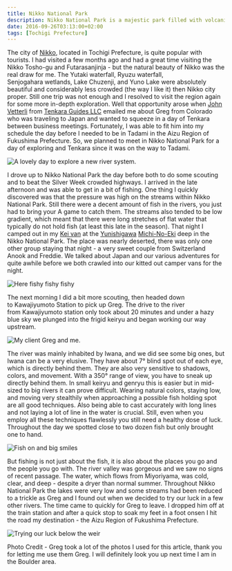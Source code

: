 ```yaml
---
title: Nikko National Park
description: Nikko National Park is a majestic park filled with volcanic mountains, waterfalls, lakes, and streams. A wonderful spot for tenkara fly fishing...
date: 2016-09-26T03:13:00+02:00
tags: [Tochigi Prefecture]
---
```

<div class="text-lg mt-2">
<p class="mb-2">The city of <a href="https://www.fallfishtenkara.com/nikko/" target="_blank" rel="noopener noreferrer" class="text-red-500 hover:bg-red-500 hover:text-white">Nikko</a>, located in Tochigi Prefecture, is quite popular with tourists. I had visited a few months ago and had a great time visiting the Nikko Tosho-gu and Futarasanjinja - but the natural beauty of Nikko was the real draw for me. The Yutaki waterfall, Ryuzu waterfall, Senjogahara wetlands, Lake Chuzenji, and Yuno Lake were absolutely beautiful and considerably less crowded (the way I like it) then Nikko city proper. Still one trip was not enough and I resolved to visit the region again for some more in-depth exploration. Well that opportunity arose when <a href="https://tenkaraguides.com/guides/" target="_blank" rel="noopener noreferrer" class="text-red-500 hover:bg-red-500 hover:text-white">John Vetterli</a> from <a href="https://tenkaraguides.com" target="_blank" rel="noopener noreferrer" class="text-red-500 hover:bg-red-500 hover:text-white">Tenkara Guides LLC</a> emailed me about Greg from Colorado who was traveling to Japan and wanted to squeeze in a day of Tenkara between business meetings. Fortunately, I was able to fit him into my schedule the day before I needed to be in Tadami in the Aizu Region of Fukushima Prefecture. So, we planned to meet in Nikko National Park for a day of exploring and Tenkara since it was on the way to Tadami.</p>

<img class="w-8/12 rounded-lg shadow-lg mx-auto" src="https://fallfish-tenkara-images.s3-us-west-1.amazonaws.com/FfT+-+Nikko+National+Park/nikko+national+park-tochigi+prefecture-tenkara-iwana-yamame-kebari-fly+fishing-nice+day.JPG" alt="A lovely day to explore a new river system." />

<p class="mt-2 mb-2">I drove up to Nikko National Park the day before both to do some scouting and to beat the Silver Week crowded highways. I arrived in the late afternoon and was able to get in a bit of fishing. One thing I quickly discovered was that the pressure was high on the streams within Nikko National Park. Still there were a decent amount of fish in the rivers, you just had to bring your A game to catch them. The streams also tended to be low gradient, which meant that there were long stretches of flat water that typically do not hold fish (at least this late in the season). That night I camped out in my <a href="https://www.fallfishtenkara.com/custom-camper-van/" target="_blank" rel="noopener noreferrer" class="text-red-500 hover:bg-red-500 hover:text-white">Kei van</a> at the <a href="https://www.michi-no-eki.jp/michinoeki/tochigi/yunishigawa/?language=1" target="_blank" rel="noopener noreferrer" class="text-red-500 hover:bg-red-500 hover:text-white">Yunishigawa</a> <a href="https://www.fallfishtenkara.com/michi-no-eki/" target="_blank" rel="noopener noreferrer" class="text-red-500 hover:bg-red-500 hover:text-white">Michi-No-Eki</a> deep in the Nikko National Park. The place was nearly deserted, there was only one other group staying that night - a very sweet couple from Switzerland Anook and Freddie. We talked about Japan and our various adventures for quite awhile before we both crawled into our kitted out camper vans for the night.</p>

<img class="w-8/12 rounded-lg shadow-lg mx-auto" src="https://fallfish-tenkara-images.s3-us-west-1.amazonaws.com/FfT+-+Nikko+National+Park/nikko+national+park-tochigi+prefecture-tenkara-iwana-yamame-kebari-fly+fishing-stalking.jpg" alt="Here fishy fishy fishy" />

<p class="mt-2 mb-2">The next morning I did a bit more scouting, then headed down to Kawajiyumoto Station to pick up Greg. The drive to the river from Kawajiyumoto station only took about 20 minutes and under a hazy blue sky we plunged into the frigid keiryu and began working our way upstream.</p>

<img class="w-8/12 rounded-lg shadow-lg mx-auto" src="https://fallfish-tenkara-images.s3-us-west-1.amazonaws.com/FfT+-+Nikko+National+Park/nikko+national+park-tochigi+prefecture-tenkara-iwana-yamame-kebari-fly+fishing-greg+and+isaac.JPG" alt="My client Greg and me." />

<p class="mt-2 mb-2">The river was mainly inhabited by Iwana, and we did see some big ones, but Iwana can be a very elusive. They have about 7° blind spot out of each eye, which is directly behind them. They are also very sensitive to shadows, colors, and movement. With a 350° range of view, you have to sneak up directly behind them. In small keiryu and genryu this is easier but in mid-sized to big rivers it can prove difficult. Wearing natural colors, staying low, and moving very stealthily when approaching a possible fish holding spot are all good techniques. Also being able to cast accurately with long lines and not laying a lot of line in the water is crucial. Still, even when you employ all these techniques flawlessly you still need a healthy dose of luck. Throughout the day we spotted close to two dozen fish but only brought one to hand.</p>

<img class="w-8/12 rounded-lg shadow-lg mx-auto" src="https://fallfish-tenkara-images.s3-us-west-1.amazonaws.com/FfT+-+Nikko+National+Park/nikko+national+park-tochigi+prefecture-tenkara-iwana-yamame-kebari-fly+fishing-fish+on.JPG" alt="Fish on and big smiles" />

<p class="mt-2 mb-2">But fishing is not just about the fish, it is also about the places you go and the people you go with. The river valley was gorgeous and we saw no signs of recent passage. The water, which flows from Miyoriyama, was cold, clear, and deep - despite a dryer than normal summer. Throughout Nikko National Park the lakes were very low and some streams had been reduced to a trickle as Greg and I found out when we decided to try our luck in a few other rivers. The time came to quickly for Greg to leave. I dropped him off at the train station and after a quick stop to soak my feet in a foot onsen I hit the road my destination - the Aizu Region of Fukushima Prefecture.</p>

<div class="w-8/12 mx-auto">
<img class="rounded-lg shadow-lg" src="https://fallfish-tenkara-images.s3-us-west-1.amazonaws.com/FfT+-+Nikko+National+Park/nikko+national+park-tochigi+prefecture-tenkara-iwana-yamame-kebari-fly+fishing-weir.jpg" alt="Trying our luck below the weir" />
<p class="italic text-center">Photo Credit - Greg took a lot of the photos I used for this article, thank you for letting me use them Greg. I will definitely look you up next time I am in the Boulder area.</p>
</div>
</div>
